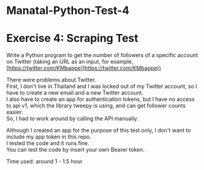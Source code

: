# Manatal-Python-Test-4   


# Exercise 4: Scraping Test

Write a Python program to get the number of followers of a specific account on Twitter (taking an URL as an input, for example, [https://twitter.com/KMbappe](https://twitter.com/KMbappe))       


There were problems about Twitter.       
First, I don't live in Thailand and I was locked out of my Twitter account, so I have to create a new email and a new Twitter account.     
I  also have to create an app for authentication tokens, but I have no access to api v1, which the library tweepy is using, and can get follower counts easier.      
So, I had to work around by calling the API manually.           

Although I created an app for the purpose of  this test only, I don't want to include my app token in this repo.   
I tested the code and it runs fine.          
You can test the code by insert your own Bearer token.      


Time used: around 1 - 1.5 hour  

